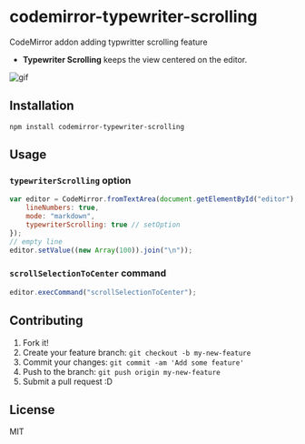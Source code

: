 # codemirror-typewriter-scrolling

CodeMirror addon adding typwritter scrolling feature

- **Typewriter Scrolling** keeps the view centered on the editor.

![gif](http://gyazo.com/a529c6a25caf013775df4309310a2e7f.gif)

## Installation

```
npm install codemirror-typewriter-scrolling
```

## Usage

### `typewriterScrolling` option

``` js
var editor = CodeMirror.fromTextArea(document.getElementById("editor"), {
    lineNumbers: true,
    mode: "markdown",
    typewriterScrolling: true // setOption
});
// empty line
editor.setValue((new Array(100)).join("\n"));
```

### `scrollSelectionToCenter` command

``` js
editor.execCommand("scrollSelectionToCenter");
```

## Contributing

1. Fork it!
2. Create your feature branch: `git checkout -b my-new-feature`
3. Commit your changes: `git commit -am 'Add some feature'`
4. Push to the branch: `git push origin my-new-feature`
5. Submit a pull request :D

## License

MIT

